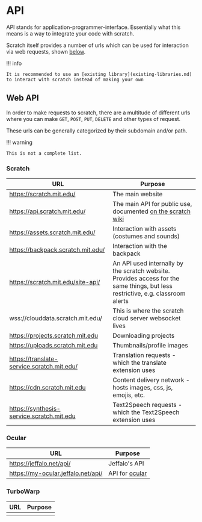# API

API stands for application-programmer-interface. Essentially what this means is a way to integrate your code
with scratch.

Scratch itself provides a number of urls which can be used for interaction via web requests, shown [below](#web-api).

!!! info 

    It is recommended to use an [existing library](existing-libraries.md) to interact with scratch instead of making your own

## Web API

In order to make requests to scratch, there are a multitude of different urls where you can make
`GET`, `POST`, `PUT`, `DELETE` and other types of request.

These urls can be generally categorized by their subdomain and/or path.

!!! warning

    This is not a complete list.

### Scratch

| URL                                        | Purpose                                                                                                                         |
|--------------------------------------------|---------------------------------------------------------------------------------------------------------------------------------|
| https://scratch.mit.edu/                   | The main website                                                                                                                |
| https://api.scratch.mit.edu/               | The main API for public use, documented [on the scratch wiki](https://en.scratch-wiki.info/wiki/API)                            |
| https://assets.scratch.mit.edu/            | Interaction with assets (costumes and sounds)                                                                                   |
| https://backpack.scratch.mit.edu/          | Interaction with the backpack                                                                                                   |
| https://scratch.mit.edu/site-api/          | An API used internally by the scratch website. Provides access for the same things, but less restrictive, e.g. classroom alerts |
| wss://clouddata.scratch.mit.edu/           | This is where the scratch cloud server websocket lives                                                                          |
| https://projects.scratch.mit.edu           | Downloading projects                                                                                                            |
| https://uploads.scratch.mit.edu            | Thumbnails/profile images                                                                                                       |
| https://translate-service.scratch.mit.edu/ | Translation requests - which the translate extension uses                                                                       |
| https://cdn.scratch.mit.edu                | Content delivery network - hosts images, css, js, emojis, etc.                                                                  |
| https://synthesis-service.scratch.mit.edu  | Text2Speech requests - which the Text2Speech extension uses                                                                     |

### Ocular

| URL                                | Purpose                                       |
|------------------------------------|-----------------------------------------------|
| https://jeffalo.net/api/           | Jeffalo's API                                 |
| https://my-ocular.jeffalo.net/api/ | API for [ocular](https://ocular.jeffalo.net/) |

### TurboWarp

| URL | Purpose |
|-----|---------|
|     |         |

